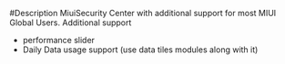 #Description
MiuiSecurity Center with additional support for most MIUI Global Users.
Additional support 
- performance slider
- Daily Data usage support (use data tiles modules along with it)